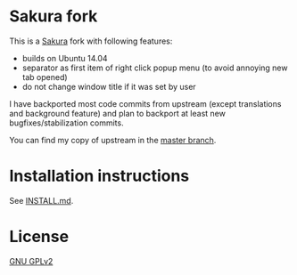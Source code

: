 # Sakura fork

This is a [Sakura](http://bazaar.launchpad.net/~dabisu/sakura/sakura/files) fork with following features:
* builds on Ubuntu 14.04
* separator as first item of right click popup menu (to avoid annoying new tab opened)
* do not change window title if it was set by user

I have backported most code commits from upstream (except translations and background feature) and plan to backport at least new bugfixes/stabilization commits.

You can find my copy of upstream in the [master branch](https://github.com/gdm85/sakura/tree/master).

# Installation instructions

See [INSTALL.md](./INSTALL.md).

# License

[GNU GPLv2](./GPL)
